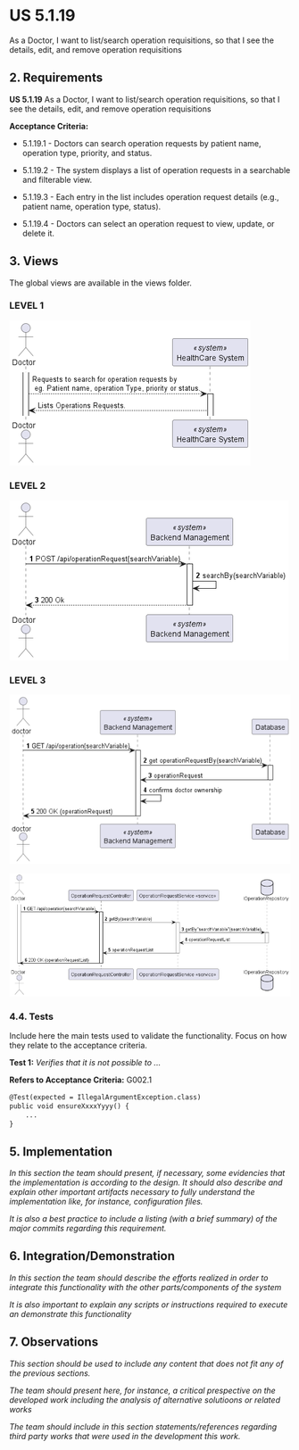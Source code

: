 # US 5.1.19

As a Doctor, I want to list/search operation requisitions, so that I see the details, edit, and remove operation requisitions 

## 2. Requirements


**US 5.1.19** As a Doctor, I want to list/search operation requisitions, so that I see the details, edit, and remove operation requisitions  


**Acceptance Criteria:**

- 5.1.19.1 - Doctors can search operation requests by patient name, operation type, priority, and status. 

- 5.1.19.2 -  The system displays a list of operation requests in a searchable and filterable view. 

- 5.1.19.3 - Each entry in the list includes operation request details (e.g., patient name, operation type, status). 

- 5.1.19.4 - Doctors can select an operation request to view, update, or delete it.

## 3. Views

The global views are available in the views folder. 

### LEVEL 1

![level1_view](views/level1/process-view.png)

### LEVEL 2

![level2_view](views/level2/process-view.png)

### LEVEL 3

![level3_view](views/level3/process-view1.png)

![level3_view2](views/level3/process-view2.png)



### 4.4. Tests

Include here the main tests used to validate the functionality. Focus on how they relate to the acceptance criteria.

**Test 1:** *Verifies that it is not possible to ...*

**Refers to Acceptance Criteria:** G002.1


```
@Test(expected = IllegalArgumentException.class)
public void ensureXxxxYyyy() {
	...
}
````

## 5. Implementation

*In this section the team should present, if necessary, some evidencies that the implementation is according to the design. It should also describe and explain other important artifacts necessary to fully understand the implementation like, for instance, configuration files.*

*It is also a best practice to include a listing (with a brief summary) of the major commits regarding this requirement.*

## 6. Integration/Demonstration

*In this section the team should describe the efforts realized in order to integrate this functionality with the other parts/components of the system*

*It is also important to explain any scripts or instructions required to execute an demonstrate this functionality*

## 7. Observations

*This section should be used to include any content that does not fit any of the previous sections.*

*The team should present here, for instance, a critical prespective on the developed work including the analysis of alternative solutioons or related works*

*The team should include in this section statements/references regarding third party works that were used in the development this work.*